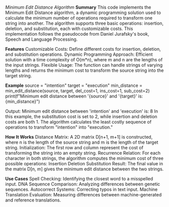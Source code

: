 *Minimum Edit Distance Algorithm*
**Summary**
This code implements the Minimum Edit Distance algorithm, a dynamic programming solution used to calculate the minimum number of operations required to transform one string into another. The algorithm supports three basic operations: insertion, deletion, and substitution, each with customizable costs. This implementation follows the pseudocode from Daniel Jurafsky's book, Speech and Language Processing.

**Features**
Customizable Costs: Define different costs for insertion, deletion, and substitution operations.
Dynamic Programming Approach: Efficient solution with a time complexity of O(m*n), where m and n are the lengths of the input strings.
Flexible Usage: The function can handle strings of varying lengths and returns the minimum cost to transform the source string into the target string.

**Example**
source = "intention"
target = "execution"
min_distance = min_edit_distance(source, target, del_cost=1, ins_cost=1, sub_cost=2)
print(f"Minimum edit distance between '{source}' and '{target}' is: {min_distance}")

Output:
Minimum edit distance between 'intention' and 'execution' is: 8
In this example, the substitution cost is set to 2, while insertion and deletion costs are both 1. The algorithm calculates the least costly sequence of operations to transform "intention" into "execution."

**How It Works**
Distance Matrix: A 2D matrix D[n+1, m+1] is constructed, where n is the length of the source string and m is the length of the target string.
Initialization: The first row and column represent the cost of transforming the string into an empty string.
Recurrence Relation: For each character in both strings, the algorithm computes the minimum cost of three possible operations:
Insertion
Deletion
Substitution
Result: The final value in the matrix D[n, m] gives the minimum edit distance between the two strings.

**Use Cases**
Spell Checking: Identifying the closest word to a misspelled input.
DNA Sequence Comparison: Analyzing differences between genetic sequences.
Autocorrect Systems: Correcting typos in text input.
Machine Translation Evaluation: Measuring differences between machine-generated and reference translations.

